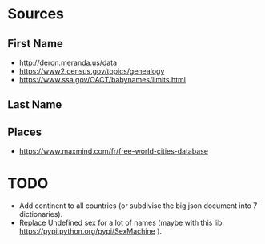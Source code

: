 # Sources
## First Name
* http://deron.meranda.us/data
* https://www2.census.gov/topics/genealogy
* https://www.ssa.gov/OACT/babynames/limits.html

## Last Name

## Places
* https://www.maxmind.com/fr/free-world-cities-database

# TODO
* Add continent to all countries (or subdivise the big json document into 7 dictionaries).
* Replace Undefined sex for a lot of names (maybe with this lib: https://pypi.python.org/pypi/SexMachine ).
